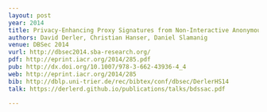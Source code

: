 ```yaml
---
layout: post
year: 2014
title: Privacy-Enhancing Proxy Signatures from Non-Interactive Anonymous Credentials
authors: David Derler, Christian Hanser, Daniel Slamanig
venue: DBSec 2014
vurl: http://dbsec2014.sba-research.org/
pdf: http://eprint.iacr.org/2014/285.pdf
pub: http://dx.doi.org/10.1007/978-3-662-43936-4_4
web: http://eprint.iacr.org/2014/285
bib: http://dblp.uni-trier.de/rec/bibtex/conf/dbsec/DerlerHS14
talk: https://derlerd.github.io/publications/talks/bdssac.pdf

---
```


